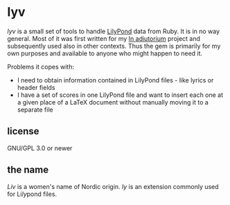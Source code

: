 # lyv

*lyv* is a small set of tools to handle [LilyPond](http://lilypond.org) data
from Ruby.
It is in no way general. Most of it was first written for my
[In adiutorium](https://github.com/igneus/In-adiutorium) project
and subsequently used also in other contexts.
Thus the gem is primarily for my own purposes and available to anyone
who might happen to need it.

Problems it copes with:
* I need to obtain information contained in LilyPond files - like lyrics or header fields
* I have a set of scores in one LilyPond file and want to insert each one at a given place of a LaTeX document without manually moving it to a separate file

## license

GNU/GPL 3.0 or newer

## the name

*Liv* is a women's name of Nordic origin. 
*ly* is an extension commonly used for Li*ly*pond files.
